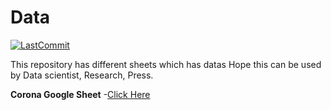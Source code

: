 # Data

[![LastCommit](https://img.shields.io/github/last-commit/debsahu/CoronaVirus.svg?style=social)](https://github.com/balaji303/Data/commits/master)


This repository has different sheets which has datas
Hope this can be used by Data scientist, Research, Press.


**Corona Google Sheet**
-[Click Here]()
